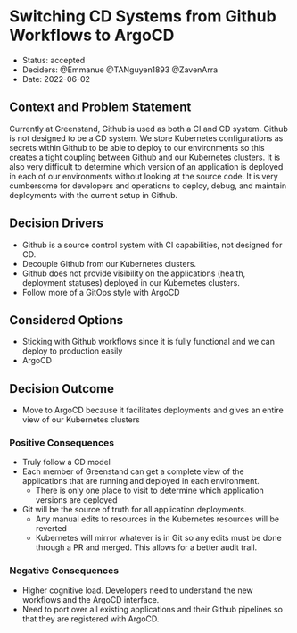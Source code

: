 # Switching CD Systems from Github Workflows to ArgoCD

* Status: accepted 
* Deciders: @Emmanue @TANguyen1893 @ZavenArra
* Date: 2022-06-02

## Context and Problem Statement

Currently at Greenstand, Github is used as both a CI and CD system. Github is not designed to be a CD system. We store Kubernetes configurations as secrets within Github to be able to deploy to our environments so this creates a tight coupling between Github and our Kubernetes clusters. It is also very difficult to determine which version of an application is deployed in each of our environments without looking at the source code. It is very cumbersome for developers and operations to deploy, debug, and maintain deployments with the current setup in Github.

## Decision Drivers

* Github is a source control system with CI capabilities, not designed for CD.
* Decouple Github from our Kubernetes clusters.
* Github does not provide visibility on the applications (health, deployment statuses) deployed in our Kubernetes clusters.
* Follow more of a GitOps style with ArgoCD

## Considered Options

* Sticking with Github workflows since it is fully functional and we can deploy to production easily
* ArgoCD

## Decision Outcome

* Move to ArgoCD because it facilitates deployments and gives an entire view of our Kubernetes clusters

### Positive Consequences

* Truly follow a CD model
* Each member of Greenstand can get a complete view of the applications that are running and deployed in each environment.
  * There is only one place to visit to determine which application versions are deployed
* Git will be the source of truth for all application deployments.
  * Any manual edits to resources in the Kubernetes resources will be reverted
  * Kubernetes will mirror whatever is in Git so any edits must be done through a PR and merged. This allows for a better audit trail.

### Negative Consequences

* Higher cognitive load. Developers need to understand the new workflows and the ArgoCD interface.
* Need to port over all existing applications and their Github pipelines so that they are registered with ArgoCD.

